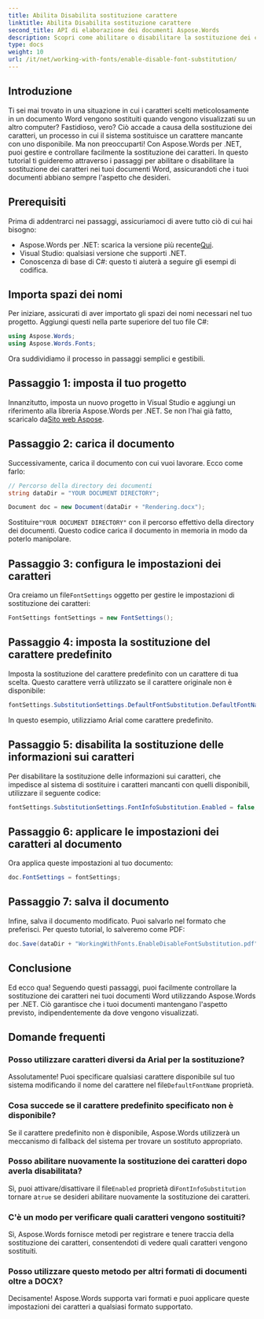 ```yaml
---
title: Abilita Disabilita sostituzione carattere
linktitle: Abilita Disabilita sostituzione carattere
second_title: API di elaborazione dei documenti Aspose.Words
description: Scopri come abilitare o disabilitare la sostituzione dei caratteri nei documenti di Word utilizzando Aspose.Words per .NET. Assicurati che i tuoi documenti appaiano coerenti su tutte le piattaforme.
type: docs
weight: 10
url: /it/net/working-with-fonts/enable-disable-font-substitution/
---
```

## Introduzione

Ti sei mai trovato in una situazione in cui i caratteri scelti meticolosamente in un documento Word vengono sostituiti quando vengono visualizzati su un altro computer? Fastidioso, vero? Ciò accade a causa della sostituzione dei caratteri, un processo in cui il sistema sostituisce un carattere mancante con uno disponibile. Ma non preoccuparti! Con Aspose.Words per .NET, puoi gestire e controllare facilmente la sostituzione dei caratteri. In questo tutorial ti guideremo attraverso i passaggi per abilitare o disabilitare la sostituzione dei caratteri nei tuoi documenti Word, assicurandoti che i tuoi documenti abbiano sempre l'aspetto che desideri.

## Prerequisiti

Prima di addentrarci nei passaggi, assicuriamoci di avere tutto ciò di cui hai bisogno:

-  Aspose.Words per .NET: scarica la versione più recente[Qui](https://releases.aspose.com/words/net/).
- Visual Studio: qualsiasi versione che supporti .NET.
- Conoscenza di base di C#: questo ti aiuterà a seguire gli esempi di codifica.

## Importa spazi dei nomi

Per iniziare, assicurati di aver importato gli spazi dei nomi necessari nel tuo progetto. Aggiungi questi nella parte superiore del tuo file C#:

```csharp
using Aspose.Words;
using Aspose.Words.Fonts;
```

Ora suddividiamo il processo in passaggi semplici e gestibili.

## Passaggio 1: imposta il tuo progetto

Innanzitutto, imposta un nuovo progetto in Visual Studio e aggiungi un riferimento alla libreria Aspose.Words per .NET. Se non l'hai già fatto, scaricalo da[Sito web Aspose](https://releases.aspose.com/words/net/).

## Passaggio 2: carica il documento

Successivamente, carica il documento con cui vuoi lavorare. Ecco come farlo:

```csharp
// Percorso della directory dei documenti
string dataDir = "YOUR DOCUMENT DIRECTORY";

Document doc = new Document(dataDir + "Rendering.docx");
```

 Sostituire`"YOUR DOCUMENT DIRECTORY"` con il percorso effettivo della directory dei documenti. Questo codice carica il documento in memoria in modo da poterlo manipolare.

## Passaggio 3: configura le impostazioni dei caratteri

 Ora creiamo un file`FontSettings` oggetto per gestire le impostazioni di sostituzione dei caratteri:

```csharp
FontSettings fontSettings = new FontSettings();
```

## Passaggio 4: imposta la sostituzione del carattere predefinito

Imposta la sostituzione del carattere predefinito con un carattere di tua scelta. Questo carattere verrà utilizzato se il carattere originale non è disponibile:

```csharp
fontSettings.SubstitutionSettings.DefaultFontSubstitution.DefaultFontName = "Arial";
```

In questo esempio, utilizziamo Arial come carattere predefinito.

## Passaggio 5: disabilita la sostituzione delle informazioni sui caratteri

Per disabilitare la sostituzione delle informazioni sui caratteri, che impedisce al sistema di sostituire i caratteri mancanti con quelli disponibili, utilizzare il seguente codice:

```csharp
fontSettings.SubstitutionSettings.FontInfoSubstitution.Enabled = false;
```

## Passaggio 6: applicare le impostazioni dei caratteri al documento

Ora applica queste impostazioni al tuo documento:

```csharp
doc.FontSettings = fontSettings;
```

## Passaggio 7: salva il documento

Infine, salva il documento modificato. Puoi salvarlo nel formato che preferisci. Per questo tutorial, lo salveremo come PDF:

```csharp
doc.Save(dataDir + "WorkingWithFonts.EnableDisableFontSubstitution.pdf");
```

## Conclusione

Ed ecco qua! Seguendo questi passaggi, puoi facilmente controllare la sostituzione dei caratteri nei tuoi documenti Word utilizzando Aspose.Words per .NET. Ciò garantisce che i tuoi documenti mantengano l'aspetto previsto, indipendentemente da dove vengono visualizzati.

## Domande frequenti

### Posso utilizzare caratteri diversi da Arial per la sostituzione?

 Assolutamente! Puoi specificare qualsiasi carattere disponibile sul tuo sistema modificando il nome del carattere nel file`DefaultFontName` proprietà.

### Cosa succede se il carattere predefinito specificato non è disponibile?

Se il carattere predefinito non è disponibile, Aspose.Words utilizzerà un meccanismo di fallback del sistema per trovare un sostituto appropriato.

### Posso abilitare nuovamente la sostituzione dei caratteri dopo averla disabilitata?

 Sì, puoi attivare/disattivare il file`Enabled` proprietà di`FontInfoSubstitution` tornare a`true` se desideri abilitare nuovamente la sostituzione dei caratteri.

### C'è un modo per verificare quali caratteri vengono sostituiti?

Sì, Aspose.Words fornisce metodi per registrare e tenere traccia della sostituzione dei caratteri, consentendoti di vedere quali caratteri vengono sostituiti.

### Posso utilizzare questo metodo per altri formati di documenti oltre a DOCX?

Decisamente! Aspose.Words supporta vari formati e puoi applicare queste impostazioni dei caratteri a qualsiasi formato supportato.